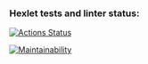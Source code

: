 ### Hexlet tests and linter status:
[![Actions Status](https://github.com/KIvanAn/python-project-lvl1/workflows/hexlet-check/badge.svg)](https://github.com/KIvanAn/python-project-lvl1/actions)

[![Maintainability](https://api.codeclimate.com/v1/badges/a99a88d28ad37a79dbf6/maintainability)](https://codeclimate.com/github/KIvanAn/python-project-lvl1/maintainability)
